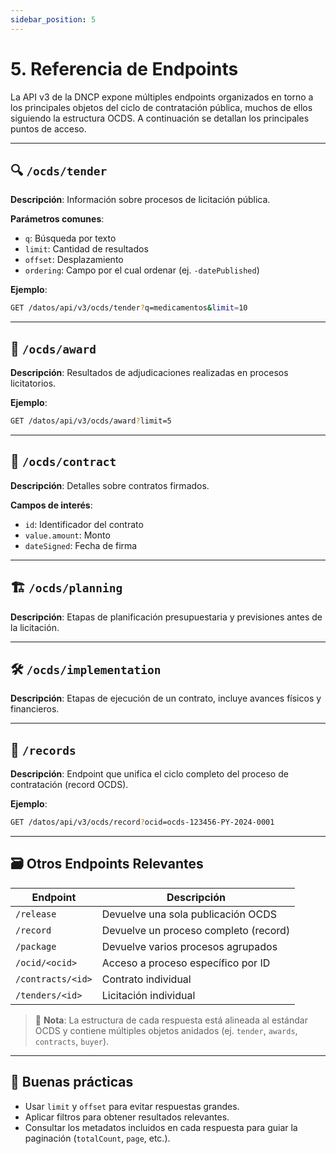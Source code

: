 ```yaml
---
sidebar_position: 5
---
```


# 5. Referencia de Endpoints

La API v3 de la DNCP expone múltiples endpoints organizados en torno a los principales objetos del ciclo de contratación pública, muchos de ellos siguiendo la estructura OCDS. A continuación se detallan los principales puntos de acceso.

---

## 🔍 `/ocds/tender`

**Descripción**: Información sobre procesos de licitación pública.

**Parámetros comunes**:
- `q`: Búsqueda por texto
- `limit`: Cantidad de resultados
- `offset`: Desplazamiento
- `ordering`: Campo por el cual ordenar (ej. `-datePublished`)

**Ejemplo**:
```bash
GET /datos/api/v3/ocds/tender?q=medicamentos&limit=10
```

---

## 🥇 `/ocds/award`

**Descripción**: Resultados de adjudicaciones realizadas en procesos licitatorios.

**Ejemplo**:
```bash
GET /datos/api/v3/ocds/award?limit=5
```

---

## 📜 `/ocds/contract`

**Descripción**: Detalles sobre contratos firmados.

**Campos de interés**:
- `id`: Identificador del contrato
- `value.amount`: Monto
- `dateSigned`: Fecha de firma

---

## 🏗️ `/ocds/planning`

**Descripción**: Etapas de planificación presupuestaria y previsiones antes de la licitación.

---

## 🛠️ `/ocds/implementation`

**Descripción**: Etapas de ejecución de un contrato, incluye avances físicos y financieros.

---

## 📁 `/records`

**Descripción**: Endpoint que unifica el ciclo completo del proceso de contratación (record OCDS).

**Ejemplo**:
```bash
GET /datos/api/v3/ocds/record?ocid=ocds-123456-PY-2024-0001
```

---

## 🗃️ Otros Endpoints Relevantes

| Endpoint              | Descripción |
|-----------------------|-------------|
| `/release`            | Devuelve una sola publicación OCDS |
| `/record`             | Devuelve un proceso completo (record) |
| `/package`            | Devuelve varios procesos agrupados |
| `/ocid/<ocid>`        | Acceso a proceso específico por ID |
| `/contracts/<id>`     | Contrato individual |
| `/tenders/<id>`       | Licitación individual |

> 🔎 **Nota**: La estructura de cada respuesta está alineada al estándar OCDS y contiene múltiples objetos anidados (ej. `tender`, `awards`, `contracts`, `buyer`).

---

## 📖 Buenas prácticas

- Usar `limit` y `offset` para evitar respuestas grandes.
- Aplicar filtros para obtener resultados relevantes.
- Consultar los metadatos incluidos en cada respuesta para guiar la paginación (`totalCount`, `page`, etc.).

